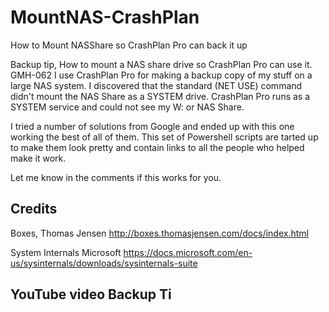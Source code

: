 # MountNAS-CrashPlan
How to Mount NASShare so CrashPlan Pro can back it up

Backup tip, How to mount a NAS share drive so CrashPlan Pro can use it.  GMH-062
I use CrashPlan Pro for making a backup copy of my stuff on a large NAS system.
I discovered that the standard (NET USE) command didn't mount the NAS Share as a SYSTEM drive.
CrashPlan Pro runs as a SYSTEM service and could not see my W: or NAS Share.

I tried a number of solutions from Google and ended up with this one working the best of all of them.
This set of Powershell scripts are tarted up to make them look pretty and contain links to all the people who helped make it work.

Let me know in the comments if this works for you.

## Credits

Boxes, Thomas Jensen  http://boxes.thomasjensen.com/docs/index.html

System Internals Microsoft https://docs.microsoft.com/en-us/sysinternals/downloads/sysinternals-suite

## YouTube video Backup Ti
